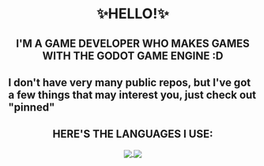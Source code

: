 <h1 align="center">✨HELLO!✨</h1>
<h2 align="center">I'M A GAME DEVELOPER WHO MAKES GAMES WITH THE GODOT GAME ENGINE :D<h2>
<p>I don't have very many public repos, but I've got a few things that may interest you, just check out "pinned"</p>

<h2 align="center">HERE'S THE LANGUAGES I USE:</h2>
<div align="center">
 <a href="https://github.com/anuraghazra/github-readme-stats#gh-dark-mode-only">
  <img align="center" src="https://github-readme-stats.vercel.app/api/top-langs?username=sandmuel&layout=compact&show_icons=true&theme=dark#gh-dark-mode-only)](https://github.com/anuraghazra/github-readme-stats#gh-dark-mode-only" >
 </a>
 <a href="https://github.com/anuraghazra/github-readme-stats#gh-light-mode-only">
  <img align="center" src="https://github-readme-stats.vercel.app/api/top-langs?username=sandmuel&show_icons=true&theme=default#gh-light-mode-only)](https://github.com/anuraghazra/github-readme-stats#gh-light-mode-only" >
 </a>
</div>
